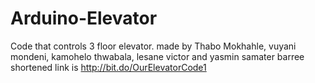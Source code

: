 # Arduino-Elevator
Code that controls 3 floor elevator. made by Thabo Mokhahle, vuyani mondeni, kamohelo thwabala, lesane victor and yasmin samater barree
shortened link is http://bit.do/OurElevatorCode1

